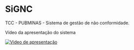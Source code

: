 # SiGNC
TCC - PUBMINAS - Sistema de gestão de não conformidade.


Vídeo da apresentação do sistema

[![Video de apresentação](https://www.youtube.com/watch?v=0YDT1_6idAU)](https://www.youtube.com/watch?v=0YDT1_6idAU)
